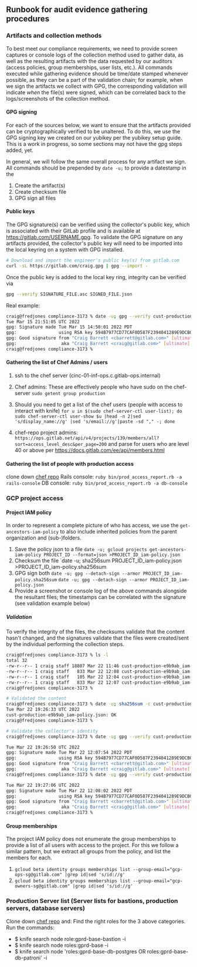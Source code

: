 ## Runbook for audit evidence gathering procedures

### Artifacts and collection methods

To best meet our compliance requirements, we need to provide screen captures or console logs of the collection method used to gather data, as well as the resulting artifacts with the data requested by our auditors (access policies, group memberships, user lists, etc.). All commands executed while gathering evidence should be time/date stamped whenever possible, as they can be a part of the validation chain; for example, when we sign the artifacts we collect with GPG, the corresponding validation will indicate _when_ the file(s) were signed, which can be correlated back to the logs/screenshots of the collection method.

#### GPG signing

For each of the sources below, we want to ensure that the artifacts provided can be cryptographically verified to be unaltered. To do this, we use the GPG signing key we created on our yubikey per the yubikey setup guide. This is a work in progress, so some sections may not have the gpg steps added, yet.

In general, we will follow the same overall process for any artifact we sign. All commands should be prepended by `date -u;` to provide a datestamp in the

1. Create the artifact(s)
1. Create checksum file
1. GPG sign all files

#### Public keys

The GPG signature(s) can be verified using the collector's public key, which is associated with their GitLab profile and is available at <https://gitlab.com/USERNAME.gpg>. To validate the GPG signature on any artifacts provided, the collector's public key will need to be imported into the local keyring on a system with GPG installed.

```bash
# Download and import the engineer's public key(s) from gitlab.com
curl -sL https://gitlab.com/craig.gpg | gpg --import -
```

Once the public key is added to the local key ring, integrity can be verified via

```bash
gpg --verify SIGNATURE_FILE.asc SIGNED_FILE.json
```

Real example:

```bash
craig@fredjones compliance-3173 % date -u; gpg --verify cust-production-e9b9ab_iam-policy.json.asc cust-production-e9b9ab_iam-policy.json
Tue Mar 15 21:51:05 UTC 2022
gpg: Signature made Tue Mar 15 14:50:01 2022 PDT
gpg:                using RSA key 594B7977CD77CAF0D587F2394041289E9DCB07DF
gpg: Good signature from "Craig Barrett <cbarrett@gitlab.com>" [ultimate]
gpg:                 aka "Craig Barrett <craig@gitlab.com>" [ultimate]
craig@fredjones compliance-3173 %
```

#### Gathering the list of Chef Admins / users

1. ssh to the chef server (cinc-01-inf-ops.c.gitlab-ops.internal)
2. Chef admins: These are effectively people who have sudo on the chef- server `sudo getent group production`
3. Should you need to get a list of the chef users (people with access to interact with knife)
`for u in $(sudo chef-server-ctl user-list); do sudo chef-server-ctl user-show $u |head -n 2|sed 's/display_name://g' |sed 's/email://g'|paste -sd "," -; done`

4. chef-repo project admins:  `https://ops.gitlab.net/api/v4/projects/139/members/all?sort=access_level_desc&per_page=200` and parse for users who are level 40 or above per <https://docs.gitlab.com/ee/api/members.html>

#### Gathering the list of people with production access

clone down [chef repo](https://ops.gitlab.net/gitlab-cookbooks/chef-repo)
Rails console: `ruby bin/prod_access_report.rb -a rails-console`
DB console: `ruby bin/prod_access_report.rb -a db-console`

### GCP project access

#### Project IAM policy

In order to represent a complete picture of who has access, we use the `get-ancestors-iam-policy` to also include inherited policies from the parent organization and (sub-)folders.

1. Save the policy json to a file
    `date -u; gcloud projects get-ancestors-iam-policy PROJECT_ID --format=json >PROJECT_ID_iam-policy.json`
1. Checksum the file
    `date -u; sha256sum PROJECT_ID_iam-policy.json >PROJECT_ID_iam-policy.sha256sum
1. GPG sign both
    `date -u; gpg --detach-sign --armor PROJECT_ID_iam-policy.sha256sum`
    `date -u; gpg --detach-sign --armor PROJECT_ID_iam-policy.json`
1. Provide a screenshot or console log of the above commands alongside the resultant files; the timestamps can be correlated with the signature (see validation example below)

##### Validation

To verify the integrity of the files, the checksums validate that the content hasn't changed, and the signatures validate that the files were created/sent by the individual performing the collection steps.

```bash
craig@fredjones compliance-3173 % ls -l
total 32
-rw-r--r-- 1 craig staff 18807 Mar 22 11:46 cust-production-e9b9ab_iam-policy.json
-rw-r--r-- 1 craig staff   833 Mar 22 12:08 cust-production-e9b9ab_iam-policy.json.asc
-rw-r--r-- 1 craig staff   105 Mar 22 12:04 cust-production-e9b9ab_iam-policy.sha256sum
-rw-r--r-- 1 craig staff   833 Mar 22 12:07 cust-production-e9b9ab_iam-policy.sha256sum.asc
craig@fredjones compliance-3173 %

# Validated the content
craig@fredjones compliance-3173 % date -u; sha256sum -c cust-production-e9b9ab_iam-policy.sha256sum
Tue Mar 22 19:26:33 UTC 2022
cust-production-e9b9ab_iam-policy.json: OK
craig@fredjones compliance-3173 %

# Validate the collector's identity
craig@fredjones compliance-3173 % date -u; gpg --verify cust-production-e9b9ab_iam-policy.sha256sum.asc cust-production-e9b9ab_iam-policy.sha256sum

Tue Mar 22 19:26:50 UTC 2022
gpg: Signature made Tue Mar 22 12:07:54 2022 PDT
gpg:                using RSA key 594B7977CD77CAF0D587F2394041289E9DCB07DF
gpg: Good signature from "Craig Barrett <cbarrett@gitlab.com>" [ultimate]
gpg:                 aka "Craig Barrett <craig@gitlab.com>" [ultimate]
craig@fredjones compliance-3173 % date -u; gpg --verify cust-production-e9b9ab_iam-policy.json.asc cust-production-e9b9ab_iam-policy.json

Tue Mar 22 19:27:06 UTC 2022
gpg: Signature made Tue Mar 22 12:08:02 2022 PDT
gpg:                using RSA key 594B7977CD77CAF0D587F2394041289E9DCB07DF
gpg: Good signature from "Craig Barrett <cbarrett@gitlab.com>" [ultimate]
gpg:                 aka "Craig Barrett <craig@gitlab.com>" [ultimate]
craig@fredjones compliance-3173 %
```

#### Group memberships

The project IAM policy does not enumerate the group memberships to provide a list of all users with access to the project. For this we follow a similar pattern, but we extract all groups from the policy, and list the members for each.

1. `gcloud beta identity groups memberships list --group-email="gcp-ops-sg@gitlab.com" |grep id|sed 's/id://g'`
2. `gcloud beta identity groups memberships list --group-email="gcp-owners-sg@gitlab.com" |grep id|sed 's/id://g'`

### Production Server list (Server lists for bastions, production servers, database servers)

Clone down [chef repo](https://ops.gitlab.net/gitlab-cookbooks/chef-repo) and:
Find the right roles for the 3 above categories.
Run the commands:

- $ knife search node role:gprd-base-bastion -i
- $ knife search node roles:gprd-base -i
- $ knife search node 'roles:gprd-base-db-postgres OR roles:gprd-base-db-patroni' -i

